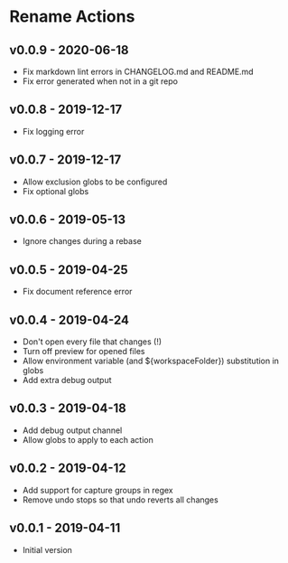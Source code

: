 # Rename Actions

## v0.0.9 - 2020-06-18

- Fix markdown lint errors in CHANGELOG.md and README.md
- Fix error generated when not in a git repo

## v0.0.8 - 2019-12-17

- Fix logging error

## v0.0.7 - 2019-12-17

- Allow exclusion globs to be configured
- Fix optional globs

## v0.0.6 - 2019-05-13

- Ignore changes during a rebase

## v0.0.5 - 2019-04-25

- Fix document reference error

## v0.0.4 - 2019-04-24

- Don't open every file that changes (!)
- Turn off preview for opened files
- Allow environment variable (and ${workspaceFolder}) substitution in globs
- Add extra debug output

## v0.0.3 - 2019-04-18

- Add debug output channel
- Allow globs to apply to each action

## v0.0.2 - 2019-04-12

- Add support for capture groups in regex
- Remove undo stops so that undo reverts all changes

## v0.0.1 - 2019-04-11

- Initial version
